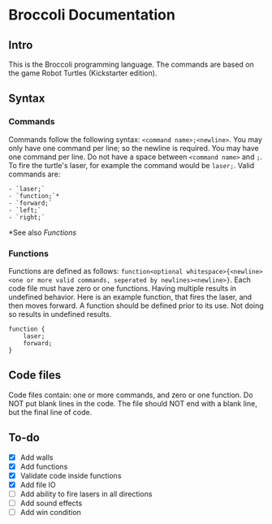 # Broccoli Documentation  
  
## Intro  
  
This is the Broccoli programming language. The commands are based on the game Robot Turtles (Kickstarter edition).
  
## Syntax  
  
### Commands  
  
Commands follow the following syntax: `<command name>;<newline>`. You may only have one command per line; so the newline is required. You may have one command per line. Do not have a space between `<command name>` and `;`. To fire the turtle's laser, for example the command would be `laser;`.  Valid commands are:

	- `laser;`
	- `function;`*
	- `forward;`
	- `left;`
	- `right;`

  *See also _Functions_
### Functions  
  
Functions are defined as follows:
`function<optional whitespace>{<newline><one or more valid commands, seperated by newlines><newline>}`. Each code file must have zero or one functions. Having multiple results in undefined behavior. Here is an example function, that fires the laser, and then moves forward. A function should be defined prior to its use. Not doing so results in undefined results.
```
function {
    laser;
    forward;
}
```
## Code files

Code files contain: one or more commands, and zero or one function. Do NOT put blank lines in the code. The file should NOT end with a blank line, but the final line of code.

## To-do
- [x] Add walls
- [x] Add functions
- [x] Validate code inside functions
- [x] Add file IO
- [ ] Add ability to fire lasers in all directions
- [ ] Add sound effects
- [ ] Add win condition